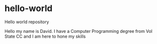 # hello-world
Hello world repository

Hello my name is David. I have a Computer Programming degree from Vol State CC and I am here to hone my skills
